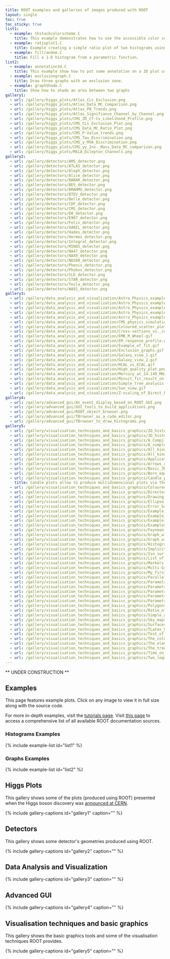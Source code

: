 ```yaml
---
title: ROOT examples and galleries of images produced with ROOT
layout: single
toc: true
toc_sticky: true
list1:
  - example: thstackcolorscheme.C
    title: This example demonstrates how to use the accessible color schemes with THStack.
  - example: ratioplot1.C
    title: Example creating a simple ratio plot of two histograms using the pois division option.
  - example: fillrandom.C
    title: Fill a 1-D histogram from a parametric function.
list2:
  - example: annotation3d.C
    title: This example show how to put some annotation on a 3D plot using 3D polylines.
  - example: exclusiongraph.C
    title: Draw three graphs with an exclusion zone.
  - example: graphShade.C
    title: Show how to shade an area between two graphs
gallery1:
  - url: /gallery/higgs_plots/Atlas_CLs_Exclusion.png
  - url: /gallery/higgs_plots/Atlas_Data_MC_Comparison.png
  - url: /gallery/higgs_plots/Atlas_P0_Trends.png
  - url: /gallery/higgs_plots/Atlas_Signifiance_Channel_by_Channel.png
  - url: /gallery/higgs_plots/CMS_2D_Cf-Cv_Likelihood_Profile.png
  - url: /gallery/higgs_plots/CMS_CLs_Exclusion_Plot.png
  - url: /gallery/higgs_plots/CMS_Data_MC_Ratio_Plot.png
  - url: /gallery/higgs_plots/CMS_P-Value_trends.png
  - url: /gallery/higgs_plots/CMS_Tau_Discrimination.png
  - url: /gallery/higgs_plots/CMS_y_MVA_Discrimination.png
  - url: /gallery/higgs_plots/CMS_γγ_Inv._Mass_Data_MC_comparison.png
  - url: /gallery/higgs_plots/MELA_Dilepton_Channels.png
gallery2:
  - url: /gallery/detectors/AMS_detector.png
  - url: /gallery/detectors/ATLAS_detector.png
  - url: /gallery/detectors/Aleph_detector.png
  - url: /gallery/detectors/Alice_detector.png
  - url: /gallery/detectors/BABAR_detector.png
  - url: /gallery/detectors/BES_detector.png
  - url: /gallery/detectors/BRAHMS_detector.png
  - url: /gallery/detectors/BTEV_detector.png
  - url: /gallery/detectors/Belle_detector.png
  - url: /gallery/detectors/CDF_detector.png
  - url: /gallery/detectors/CMS_detector.png
  - url: /gallery/detectors/D0_detector.png
  - url: /gallery/detectors/E907_detector.png
  - url: /gallery/detectors/Felix_detector.png
  - url: /gallery/detectors/GANIL_detector.png
  - url: /gallery/detectors/Hades_detector.png
  - url: /gallery/detectors/Hermes_detector.png
  - url: /gallery/detectors/Integral_detector.png
  - url: /gallery/detectors/MINOS_detector.png
  - url: /gallery/detectors/NA47_detector.png
  - url: /gallery/detectors/NA49_detector.png
  - url: /gallery/detectors/ND280_detector.png
  - url: /gallery/detectors/Phenix_detector.png
  - url: /gallery/detectors/Phobos_detector.png
  - url: /gallery/detectors/SLD_detector.png
  - url: /gallery/detectors/STAR_detector.png
  - url: /gallery/detectors/Tesla_detector.png
  - url: /gallery/detectors/WA91_detector.png
gallery3:
  - url: /gallery/data_analysis_and_visualization/Astro_Physics_example_1.gif
  - url: /gallery/data_analysis_and_visualization/Astro_Physics_example_2.gif
  - url: /gallery/data_analysis_and_visualization/Astro_Physics_example_3.gif
  - url: /gallery/data_analysis_and_visualization/Astro_Physics_example_4.gif
  - url: /gallery/data_analysis_and_visualization/Astro_Physics_example_5.gif
  - url: /gallery/data_analysis_and_visualization/CMS_physics_simulation_at_HIP18_Discovery_reach.gif
  - url: /gallery/data_analysis_and_visualization/Coloured_scatter_plot.gif
  - url: /gallery/data_analysis_and_visualization/Cross-sections_vs._centre-of-mass_energy_for_proton-proton_interactions.gif
  - url: /gallery/data_analysis_and_visualization/EMB_M_Wheel.gif
  - url: /gallery/data_analysis_and_visualization/EM_response_profile.gif
  - url: /gallery/data_analysis_and_visualization/Example_of_fit.gif
  - url: /gallery/data_analysis_and_visualization/Exclusion_graphs.gif
  - url: /gallery/data_analysis_and_visualization/Galaxy_view_1.gif
  - url: /gallery/data_analysis_and_visualization/Galaxy_view_2.gif
  - url: /gallery/data_analysis_and_visualization/HCAL_vs_ECAL.gif
  - url: /gallery/data_analysis_and_visualization/High_quality_plot.png
  - url: /gallery/data_analysis_and_visualization/Mercury_at_14.149_MHz.gif
  - url: /gallery/data_analysis_and_visualization/Minuit_fit_result_on_the_Graph2DErrors_points.gif
  - url: /gallery/data_analysis_and_visualization/Simple_tree_analysis.gif
  - url: /gallery/data_analysis_and_visualization/Sun_view.gif
  - url: /gallery/data_analysis_and_visualization/Z-scaling_of_Direct_Photon_Productions_in_pp_Collisions_at_RHIC_Energies.gif
gallery4:
  - url: /gallery/advanced_gui/An_event_display_based_on_ROOT_GUI.png
  - url: /gallery/advanced_gui/GUI_tools_to_build_applications.png
  - url: /gallery/advanced_gui/ROOT_object_browser.png
  - url: /gallery/advanced_gui/TBrowser_as_a_code_editor.png
  - url: /gallery/advanced_gui/TBrowser_to_draw_histograms.png
gallery5:
  - url: /gallery/visualisation_techniques_and_basics_graphics/2D_histogram_rendered_with_boxes.gif
  - url: /gallery/visualisation_techniques_and_basics_graphics/3D_histogram_drawn_with_option_BOX.gif
  - url: /gallery/visualisation_techniques_and_basics_graphics/A_Compilation_of_the_main_Tools_and_Packages_used_in_HENP_offline_software_between_1970_and_2010.gif
  - url: /gallery/visualisation_techniques_and_basics_graphics/A_simple_graph.gif
  - url: /gallery/visualisation_techniques_and_basics_graphics/All_kind_of_axis.gif
  - url: /gallery/visualisation_techniques_and_basics_graphics/All_kind_of_boxes.gif
  - url: /gallery/visualisation_techniques_and_basics_graphics/Application_Domains.gif
  - url: /gallery/visualisation_techniques_and_basics_graphics/Arrows_drawing.gif
  - url: /gallery/visualisation_techniques_and_basics_graphics/Basic_3D_shapes.gif
  - url: /gallery/visualisation_techniques_and_basics_graphics/Born_equation_produced_with_TLatex.gif
  - url: /gallery/visualisation_techniques_and_basics_graphics/Candle_plots.gif
    title: Candle plots allow to produce multidimensional plots via the TTree::Draw method with option PARA.
  - url: /gallery/visualisation_techniques_and_basics_graphics/Coloured_scatter_plot.gif
  - url: /gallery/visualisation_techniques_and_basics_graphics/Directory_architecture.gif
  - url: /gallery/visualisation_techniques_and_basics_graphics/Drawing_option-_TEXT.gif
  - url: /gallery/visualisation_techniques_and_basics_graphics/Ellipse_drawing.gif
  - url: /gallery/visualisation_techniques_and_basics_graphics/Error_bars_plot.gif
  - url: /gallery/visualisation_techniques_and_basics_graphics/Example_of_contours_plot.gif
  - url: /gallery/visualisation_techniques_and_basics_graphics/Example_of_formulae_produced_with_TLatex.gif
  - url: /gallery/visualisation_techniques_and_basics_graphics/Example_of_pie_chart_drawing.gif
  - url: /gallery/visualisation_techniques_and_basics_graphics/Examples_of_polar_graphs.gif
  - url: /gallery/visualisation_techniques_and_basics_graphics/Feynman_diagrams.gif
  - url: /gallery/visualisation_techniques_and_basics_graphics/Graph_with_asymmetric_errors.gif
  - url: /gallery/visualisation_techniques_and_basics_graphics/Graph_with_bent_error_bars.gif
  - url: /gallery/visualisation_techniques_and_basics_graphics/Histograms_with_alphanumeric_labels.gif
  - url: /gallery/visualisation_techniques_and_basics_graphics/Implicit_functions.gif
  - url: /gallery/visualisation_techniques_and_basics_graphics/Iso_surface_to_drawn_3D_histogram.gif
  - url: /gallery/visualisation_techniques_and_basics_graphics/List_of_greek_symbols.gif
  - url: /gallery/visualisation_techniques_and_basics_graphics/Markers'_styles.gif
  - url: /gallery/visualisation_techniques_and_basics_graphics/Multi-Graph_drawing.gif
  - url: /gallery/visualisation_techniques_and_basics_graphics/My_first_ROOT_interactive_session.gif
  - url: /gallery/visualisation_techniques_and_basics_graphics/Parallel_coordinates.gif
  - url: /gallery/visualisation_techniques_and_basics_graphics/Parametric_surfaces_1.gif
  - url: /gallery/visualisation_techniques_and_basics_graphics/Parametric_surfaces_2.gif
  - url: /gallery/visualisation_techniques_and_basics_graphics/Parametric_surfaces_3.gif
  - url: /gallery/visualisation_techniques_and_basics_graphics/Parametric_surfaces_4.gif
  - url: /gallery/visualisation_techniques_and_basics_graphics/Parametric_surfaces_5.gif
  - url: /gallery/visualisation_techniques_and_basics_graphics/Polygons'_fill_styles.gif
  - url: /gallery/visualisation_techniques_and_basics_graphics/Ratio_of_energy_in_Xtals_for_data.gif
  - url: /gallery/visualisation_techniques_and_basics_graphics/Simple_graph.gif
  - url: /gallery/visualisation_techniques_and_basics_graphics/Sky_maps_or_exposure_maps.gif
  - url: /gallery/visualisation_techniques_and_basics_graphics/Surfaces_plots.gif
  - url: /gallery/visualisation_techniques_and_basics_graphics/TLatex_Math_symbols.gif
  - url: /gallery/visualisation_techniques_and_basics_graphics/Test_of_random_numbers.gif
  - url: /gallery/visualisation_techniques_and_basics_graphics/The_color_wheel.gif
  - url: /gallery/visualisation_techniques_and_basics_graphics/The_elementary_particles.gif
  - url: /gallery/visualisation_techniques_and_basics_graphics/The_tree_data_structure.gif
  - url: /gallery/visualisation_techniques_and_basics_graphics/Time_on_axis.gif
  - url: /gallery/visualisation_techniques_and_basics_graphics/Two_legos_plots_combined.gif
---
```


 ** UNDER CONSTRUCTION **

## Examples

This page features example plots. Click on any image to view it in full size along with
the source code.

For more in-depth examples, visit the [tutorials page](https://root.cern/doc/master/group__Tutorials.html).
Visit [this page](https://root.cern/learn/) to access a comprehensive list of all available ROOT documentation sources.

### Histograms Examples

{% include example-list id="list1" %}

### Graphs Examples

{% include example-list id="list2" %}


## Higgs Plots

This gallery shows some of the plots (produced using ROOT) presented when the Higgs boson
discovery was [announced at CERN](https://home.cern/science/physics/higgs-boson).

{% include gallery-captions id="gallery1" caption="" %}

## Detectors

This gallery shows some detector's geometries produced using ROOT.

{% include gallery-captions id="gallery2" caption="" %}

## Data Analysis and Visualization

{% include gallery-captions id="gallery3" caption="" %}

## Advanced GUI

{% include gallery-captions id="gallery4" caption="" %}

## Visualisation techniques and basic graphics

This gallery shows the basic graphics tools and some of the visualisation techniques ROOT provides.

{% include gallery-captions id="gallery5" caption="" %}

